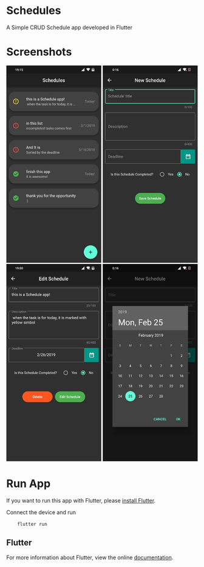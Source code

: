 # Schedules
A Simple CRUD Schedule app developed in Flutter

# Screenshots
<img src="images/List.jpeg" height="520px"> <img src="images/NewSchedule.jpeg" height="520px"> <img src="images/EditSchedule.jpeg" height="520px"> 
<img src="images/datePicker.jpeg" height="520px">

# Run App
If you want to run this app with Flutter, please [install Flutter](https://flutter.dev/docs/get-started/install).

Connect the device and run

        flutter run

## Flutter

For more information about Flutter, view the online
[documentation](https://flutter.io/).